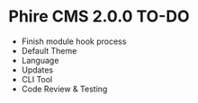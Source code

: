Phire CMS 2.0.0 TO-DO
=====================

- Finish module hook process
- Default Theme
- Language
- Updates
- CLI Tool
- Code Review & Testing
